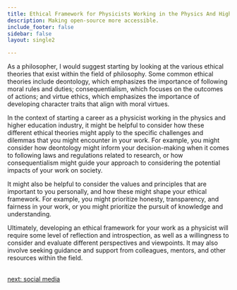 ```yaml
---
title: Ethical Framework for Physicists Working in the Physics And Higher Education  Industry
description: Making open-source more accessible.
include_footer: false
sidebar: false
layout: single2

---
```


<p>
As a philosopher, I would suggest starting by looking at the various ethical theories that exist within the field of philosophy. Some common ethical theories include deontology, which emphasizes the importance of following moral rules and duties; consequentialism, which focuses on the outcomes of actions; and virtue ethics, which emphasizes the importance of developing character traits that align with moral virtues.

In the context of starting a career as a physicist working in the physics and higher education industry, it might be helpful to consider how these different ethical theories might apply to the specific challenges and dilemmas that you might encounter in your work. For example, you might consider how deontology might inform your decision-making when it comes to following laws and regulations related to research, or how consequentialism might guide your approach to considering the potential impacts of your work on society.

It might also be helpful to consider the values and principles that are important to you personally, and how these might shape your ethical framework. For example, you might prioritize honesty, transparency, and fairness in your work, or you might prioritize the pursuit of knowledge and understanding.

Ultimately, developing an ethical framework for your work as a physicist will require some level of reflection and introspection, as well as a willingness to consider and evaluate different perspectives and viewpoints. It may also involve seeking guidance and support from colleagues, mentors, and other resources within the field.

<br>
<a href="https://workdojos.com/physicist/social">next: social media</a>
</p>